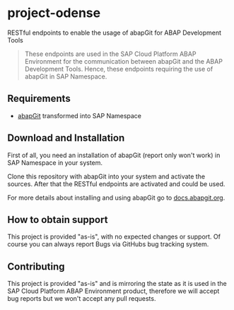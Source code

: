 # project-odense
RESTful endpoints to enable the usage of abapGit for ABAP Development Tools

> These endpoints are used in the SAP Cloud Platform ABAP Environment for the communication between abapGit and the ABAP Development Tools. Hence, these endpoints requiring the use of abapGit in SAP Namespace.

## Requirements
* [abapGit](https://github.com/larshp/abapGit) transformed into SAP Namespace

## Download and Installation
First of all, you need an installation of abapGit (report only won't work) in SAP Namespace in your system.

Clone this repository with abapGit into your system and activate the sources.
After that the RESTful endpoints are activated and could be used.

For more details about installing and using abapGit go to [docs.abapgit.org](https://docs.abapgit.org/).

## How to obtain support
This project is provided "as-is", with no expected changes or support. Of course you can always report Bugs via GitHubs bug tracking system.

## Contributing
This project is provided "as-is" and is mirroring the state as it is used in the SAP Cloud Platform ABAP Environment product, therefore we will accept bug reports but we won't accept any pull requests.
